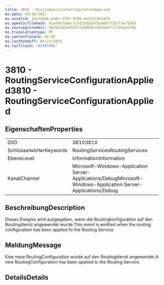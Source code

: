 ```yaml
---
title: 3810 - RoutingServiceConfigurationApplied
ms.date: 03/30/2017
ms.assetid: 1bef4b66-6a63-4f42-8396-6e21510fa4fb
ms.openlocfilehash: 61a69b7a0ec7c432b9d20f6a86bf73b7fae75d43
ms.sourcegitcommit: 9b552addadfb57fab0b9e7852ed4f1f1b8a42f8e
ms.translationtype: MT
ms.contentlocale: de-DE
ms.lasthandoff: 04/23/2019
ms.locfileid: "61767441"
---
```

# <a name="3810---routingserviceconfigurationapplied"></a><span data-ttu-id="95dab-102">3810 - RoutingServiceConfigurationApplied</span><span class="sxs-lookup"><span data-stu-id="95dab-102">3810 - RoutingServiceConfigurationApplied</span></span>
## <a name="properties"></a><span data-ttu-id="95dab-103">Eigenschaften</span><span class="sxs-lookup"><span data-stu-id="95dab-103">Properties</span></span>  
  
|||  
|-|-|  
|<span data-ttu-id="95dab-104">ID</span><span class="sxs-lookup"><span data-stu-id="95dab-104">ID</span></span>|<span data-ttu-id="95dab-105">3810</span><span class="sxs-lookup"><span data-stu-id="95dab-105">3810</span></span>|  
|<span data-ttu-id="95dab-106">Schlüsselwörter</span><span class="sxs-lookup"><span data-stu-id="95dab-106">Keywords</span></span>|<span data-ttu-id="95dab-107">RoutingServices</span><span class="sxs-lookup"><span data-stu-id="95dab-107">RoutingServices</span></span>|  
|<span data-ttu-id="95dab-108">Ebene</span><span class="sxs-lookup"><span data-stu-id="95dab-108">Level</span></span>|<span data-ttu-id="95dab-109">Information</span><span class="sxs-lookup"><span data-stu-id="95dab-109">Information</span></span>|  
|<span data-ttu-id="95dab-110">Kanal</span><span class="sxs-lookup"><span data-stu-id="95dab-110">Channel</span></span>|<span data-ttu-id="95dab-111">Microsoft-Windows-Application Server-Applications/Debug</span><span class="sxs-lookup"><span data-stu-id="95dab-111">Microsoft-Windows-Application Server-Applications/Debug</span></span>|  
  
## <a name="description"></a><span data-ttu-id="95dab-112">Beschreibung</span><span class="sxs-lookup"><span data-stu-id="95dab-112">Description</span></span>  
 <span data-ttu-id="95dab-113">Dieses Ereignis wird ausgegeben, wenn die Routingkonfiguration auf den Routingdienst angewendet wurde.</span><span class="sxs-lookup"><span data-stu-id="95dab-113">This event is emitted when the routing configuration has been applied to the Routing Service.</span></span>  
  
## <a name="message"></a><span data-ttu-id="95dab-114">Meldung</span><span class="sxs-lookup"><span data-stu-id="95dab-114">Message</span></span>  
 <span data-ttu-id="95dab-115">Eine neue RoutingConfiguration wurde auf den Routingdienst angewendet.</span><span class="sxs-lookup"><span data-stu-id="95dab-115">A new RoutingConfiguration has been applied to the Routing Service.</span></span>  
  
## <a name="details"></a><span data-ttu-id="95dab-116">Details</span><span class="sxs-lookup"><span data-stu-id="95dab-116">Details</span></span>
